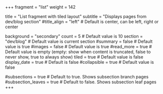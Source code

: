 +++
fragment = "list"
weight = 142

title = "List fragment with tiled layout"
subtitle = "Displays pages from dev/blog section"
#title_align = "left" # Default is center, can be left, right or center

background = "secondary"
count = 5 # Default value is 10
section = "dev/blog" # Default value is current section
#summary = false # Default value is true
#images = false # Default value is true
#read_more = true # Default value is empty (empty: show when content is truncated, false to never show, true to always show)
tiled = true # Default value is false
display_date = true # Default is false
#collapsible = true # Default value is false

#subsections = true # Default to true. Shows subsection branch pages
#subsection_leaves = true # Default to false. Shows subsection leaf pages
+++
